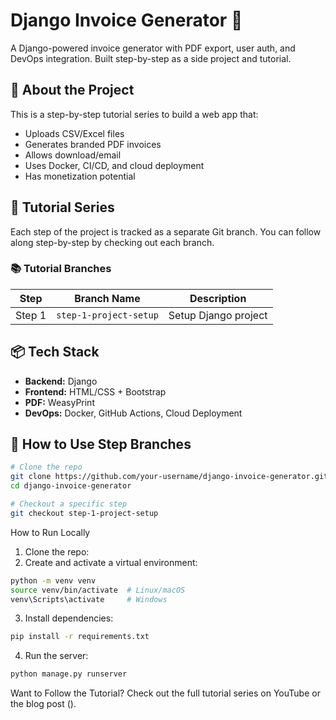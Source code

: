 # Django Invoice Generator 🧾

A Django-powered invoice generator with PDF export, user auth, and DevOps integration. Built step-by-step as a side project and tutorial.

## 🚀 About the Project

This is a step-by-step tutorial series to build a web app that:

- Uploads CSV/Excel files
- Generates branded PDF invoices
- Allows download/email
- Uses Docker, CI/CD, and cloud deployment
- Has monetization potential

## 🧩 Tutorial Series

Each step of the project is tracked as a separate Git branch. You can follow along step-by-step by checking out each branch.

### 📚 Tutorial Branches

| Step   | Branch Name            | Description          |
| ------ | ---------------------- | -------------------- |
| Step 1 | `step-1-project-setup` | Setup Django project |

## 📦 Tech Stack

- **Backend:** Django
- **Frontend:** HTML/CSS + Bootstrap
- **PDF:** WeasyPrint
- **DevOps:** Docker, GitHub Actions, Cloud Deployment

## 🧪 How to Use Step Branches

```bash
# Clone the repo
git clone https://github.com/your-username/django-invoice-generator.git
cd django-invoice-generator

# Checkout a specific step
git checkout step-1-project-setup
```

How to Run Locally

1. Clone the repo:
2. Create and activate a virtual environment:

```bash
python -m venv venv
source venv/bin/activate  # Linux/macOS
venv\Scripts\activate     # Windows
```

3. Install dependencies:

```bash
pip install -r requirements.txt
```

4. Run the server:

```bash
python manage.py runserver
```

Want to Follow the Tutorial?
Check out the full tutorial series on YouTube or the blog post ().
